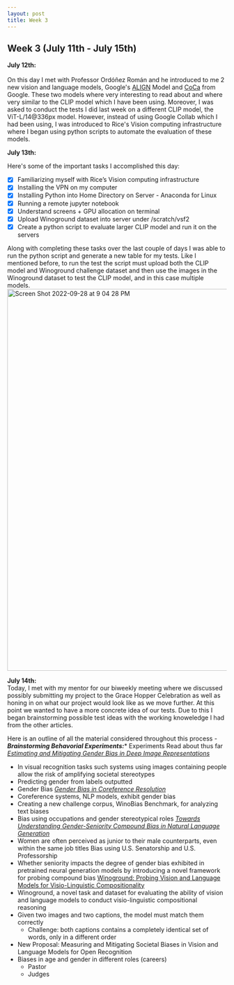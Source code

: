 ```yaml
---
layout: post
title: Week 3
---
```


## Week 3 (July 11th - July 15th)

**July 12th:** <br/>   
On this day I met with Professor Ordóñez Román and he introduced to me 2 new vision and language models, Google's [ALIGN](https://ai.googleblog.com/2021/05/align-scaling-up-visual-and-vision.html) Model and [CoCa](https://arxiv.org/pdf/2205.01917.pdf) from Google. These two models where very interesting to read about and where very similar to the CLIP model which I have been using.
Moreover, I was asked to conduct the tests I did last week on a different CLIP model, the ViT-L/14@336px model. However, instead of using Google Collab which I had been using, I was introduced to Rice's Vision computing infrastructure where I began using python scripts to automate the evaluation of these models. 

**July 13th:** <br/> 

Here's some of the important tasks I accomplished this day:
- [x] Familiarizing myself with Rice’s Vision computing infrastructure
- [x] Installing the VPN on my computer
- [x] Installing Python into Home Directory on Server - Anaconda for Linux
- [X] Running a remote jupyter notebook
- [x] Understand screens + GPU allocation on terminal
- [x] Upload Winoground dataset into server under /scratch/vsf2
- [x] Create a python script to evaluate larger CLIP model and run it on the servers

Along with completing these tasks over the last couple of days I was able to run the python script and generate a new table for my tests. Like I mentioned before, to run the test the script must upload both the CLIP model and Winoground challenge dataset and then use the images in the Winoground dataset to test the CLIP model, and in this case multiple models. 
<img width="877" alt="Screen Shot 2022-09-28 at 9 04 28 PM" src="https://user-images.githubusercontent.com/52052151/192936350-86025120-1f8f-469f-a7ed-4f71a30c0eeb.png">

**July 14th:** <br/>
Today, I met with my mentor for our biweekly meeting where we discussed possibly submitting my project to the Grace Hopper Celebration as well as honing in on what our project would look like as we move further. At this point we wanted to have a more concrete idea of our tests. Due to this I began brainstorming possible test ideas with the working knoweledge I had from the other articles. 

Here is an outline of all the material considered throughout this process - 
***Brainstorming Behavorial Experiments:****
Experiments Read about thus far
*[Estimating and Mitigating Gender Bias in Deep Image Representations](https://arxiv.org/abs/1811.08489)*
- In visual recognition tasks such systems using images containing people allow the risk of amplifying societal stereotypes
- Predicting gender from labels outputted
- Gender Bias
*[Gender Bias in Coreference Resolution](https://uclanlp.github.io/corefBias/overview)*
- Coreference systems, NLP models, exhibit gender bias 
- Creating a new challenge corpus, WinoBias Benchmark, for analyzing text biases
- Bias using occupations and gender stereotypical roles
*[Towards Understanding Gender-Seniority Compound Bias in Natural Language Generation](https://arxiv.org/pdf/2205.09830.pdf)*
- Women are often perceived as junior to their male counterparts, even within the same job titles
Bias using U.S. Senatorship and U.S. Professorship
- Whether seniority impacts the degree of gender bias exhibited in pretrained neural generation models by introducing a novel framework for probing compound bias
[Winoground: Probing Vision and Language Models for Visio-Linguistic Compositionality](https://arxiv.org/abs/2204.03162)
- Winoground, a novel task and dataset for evaluating the ability of vision and language models to conduct visio-linguistic compositional reasoning
- Given two images and two captions, the model must match them correctly
  - Challenge: both captions contains a completely identical set of words, only in a different order
- New Proposal: Measuring and Mitigating Societal Biases in Vision and Language Models for Open Recognition
- Biases in age and gender in different roles (careers)
  - Pastor
  - Judges

